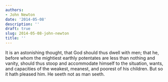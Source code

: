 ```yaml
---
authors:
- John Newton
date: '2014-05-08'
description: ''
draft: true
slug: 2014-05-08-john-newton
title: ''
---
```

It is an astonishing thought, that God should thus dwell with men; that he, before whom the mightiest earthly potentates are less than nothing and vanity, should thus stoop and accommodate himself to the situation, wants, and capacities of the weakest, meanest, and poorest of his children. But so it hath pleased him. He seeth not as man seeth.



